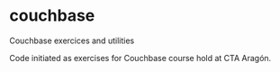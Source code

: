 # couchbase
Couchbase exercices and utilities

Code initiated as exercises for Couchbase course hold at CTA Aragón.
